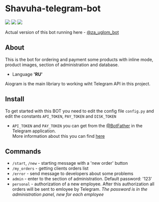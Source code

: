 # Shavuha-telegram-bot
![](https://img.shields.io/badge/Python-v3.9-green) ![](https://img.shields.io/badge/Aiogram-v2.25.1-blue) ![](https://img.shields.io/badge/SQLite-v3-white)

Actual version of this bot running here - [@za_uglom_bot](https://t.me/za_uglom_bot)

## About
  This is the bot for ordering and payment some products with inline mode, product images, section of administration and database.
* Language **'RU'**

Aiogram is the main libriary to working wiht Telegram API in this project.

## Install
To get started with this BOT you need to edit the config file `config.py` and edit the constants `API_TOKEN`, `PAY_TOKEN` and `DISK_TOKEN`
* `API_TOKEN` and `PAY_TOKEN` you can get from the [@BotFather](https://t.me/BotFather) in the Telegram application.  
More information about this you can find [here](https://core.telegram.org/bots/tutorial)

## Commands
* `/start`, `/new` - starting message with a 'new order' button
* `/my_orders` - getting clients orders list
* `/error` - send message to developers about some problems
* `admin` - enter to the section of administration. Default password: '123'
* `personal` - authorization of a new employee. After this authorization all orders will be sent to emloyee by Telegram. *The password is in the administration panel, new for each employee*
